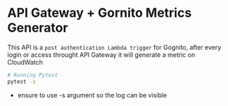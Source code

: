 # API Gateway + Gornito Metrics Generator

This API is a ``post authentication Lambda trigger`` for Gognito, after every login or access throught API Gateway it will generate a metric on CloudWatch

```bash
# Running Pytest
pytest -s
```
* ensure to use -s argument so the log can be visible

